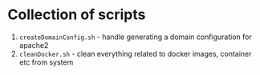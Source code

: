 Collection of scripts
========

1. `createDomainConfig.sh` - handle generating a domain configuration for apache2
1. `cleanDocker.sh` - clean everything related to docker images, container etc from system

